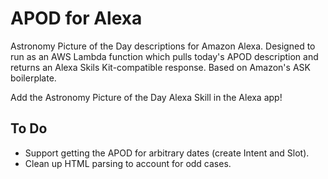 # APOD for Alexa
Astronomy Picture of the Day descriptions for Amazon Alexa. Designed to run as an AWS Lambda function which pulls today's APOD description and returns an Alexa Skils Kit-compatible response. Based on Amazon's ASK boilerplate. 

Add the Astronomy Picture of the Day Alexa Skill in the Alexa app!

## To Do
* Support getting the APOD for arbitrary dates (create Intent and Slot).
* Clean up HTML parsing to account for odd cases.
